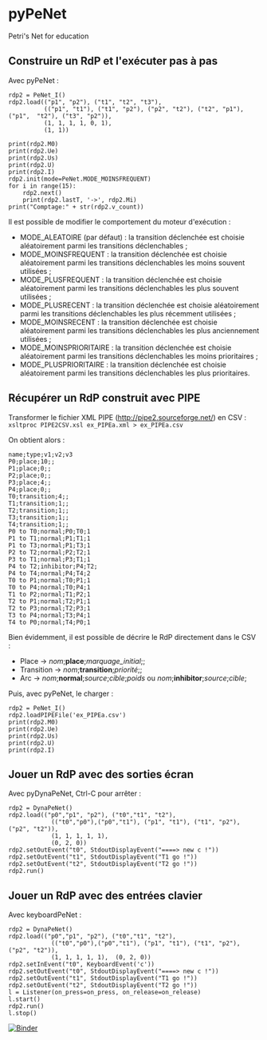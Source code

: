 # pyPeNet
Petri's Net for education 

## Construire un RdP et l'exécuter pas à pas

Avec pyPeNet :
```
rdp2 = PeNet_I()
rdp2.load(("p1", "p2"), ("t1", "t2", "t3"), 
          (("p1", "t1"), ("t1", "p2"), ("p2", "t2"), ("t2", "p1"), ("p1",  "t2"), ("t3", "p2")),
          (1, 1, 1, 1, 0, 1),
          (1, 1))

print(rdp2.M0)
print(rdp2.Ue)
print(rdp2.Us)
print(rdp2.U)
print(rdp2.I)
rdp2.init(mode=PeNet.MODE_MOINSFREQUENT)
for i in range(15):
    rdp2.next()
    print(rdp2.lastT, '->', rdp2.Mi)
print("Comptage:" + str(rdp2.v_count))
```

Il est possible de modifier le comportement du moteur d'exécution :
- MODE_ALEATOIRE (par défaut) : la transition déclenchée est choisie aléatoirement parmi les transitions déclenchables ;
- MODE_MOINSFREQUENT : la transition déclenchée est choisie aléatoirement parmi les transitions déclenchables les moins souvent utilisées ;
- MODE_PLUSFREQUENT : la transition déclenchée est choisie aléatoirement parmi les transitions déclenchables les plus souvent utilisées ;
- MODE_PLUSRECENT : la transition déclenchée est choisie aléatoirement parmi les transitions déclenchables les plus récemment utilisées ;
- MODE_MOINSRECENT : la transition déclenchée est choisie aléatoirement parmi les transitions déclenchables les plus anciennement utilisées ;
- MODE_MOINSPRIORITAIRE : la transition déclenchée est choisie aléatoirement parmi les transitions déclenchables les moins prioritaires ;
- MODE_PLUSPRIORITAIRE : la transition déclenchée est choisie aléatoirement parmi les transitions déclenchables les plus prioritaires.

## Récupérer un RdP construit avec PIPE 

Transformer le fichier XML PIPE (http://pipe2.sourceforge.net/) en CSV :
``
xsltproc PIPE2CSV.xsl ex_PIPEa.xml > ex_PIPEa.csv
``

On obtient alors :
```
name;type;v1;v2;v3
P0;place;10;;
P1;place;0;;
P2;place;0;;
P3;place;4;;
P4;place;0;;
T0;transition;4;;
T1;transition;1;;
T2;transition;1;;
T3;transition;1;;
T4;transition;1;;
P0 to T0;normal;P0;T0;1
P1 to T1;normal;P1;T1;1
P1 to T3;normal;P1;T3;1
P2 to T2;normal;P2;T2;1
P3 to T1;normal;P3;T1;1
P4 to T2;inhibitor;P4;T2;
P4 to T4;normal;P4;T4;2
T0 to P1;normal;T0;P1;1
T0 to P4;normal;T0;P4;1
T1 to P2;normal;T1;P2;1
T2 to P1;normal;T2;P1;1
T2 to P3;normal;T2;P3;1
T3 to P4;normal;T3;P4;1
T4 to P0;normal;T4;P0;1
```

Bien évidemment, il est possible de décrire le RdP directement dans le CSV :
- Place -> _nom_;**place**;_marquage_initial_;;
- Transition -> _nom_;**transition**;_priorité_;;
- Arc -> _nom_;**normal**;_source_;_cible_;_poids_ ou _nom_;**inhibitor**;_source_;_cible_;

Puis, avec pyPeNet, le charger :
```
rdp2 = PeNet_I()
rdp2.loadPIPEFile('ex_PIPEa.csv')
print(rdp2.M0)
print(rdp2.Ue)
print(rdp2.Us)
print(rdp2.U)
print(rdp2.I)
```

## Jouer un RdP avec des sorties écran

Avec pyDynaPeNet, Ctrl-C pour arrêter :
```
rdp2 = DynaPeNet()
rdp2.load(("p0","p1", "p2"), ("t0","t1", "t2"), 
            (("t0","p0"),("p0","t1"), ("p1", "t1"), ("t1", "p2"), ("p2", "t2")),
            (1, 1, 1, 1, 1),
            (0, 2, 0))
rdp2.setOutEvent("t0", StdoutDisplayEvent("====> new c !"))
rdp2.setOutEvent("t1", StdoutDisplayEvent("T1 go !"))
rdp2.setOutEvent("t2", StdoutDisplayEvent("T2 go !"))
rdp2.run()
```

## Jouer un RdP avec des entrées clavier

Avec keyboardPeNet :
```
rdp2 = DynaPeNet()
rdp2.load(("p0","p1", "p2"), ("t0","t1", "t2"), 
            (("t0","p0"),("p0","t1"), ("p1", "t1"), ("t1", "p2"), ("p2", "t2")),
            (1, 1, 1, 1, 1),  (0, 2, 0))
rdp2.setInEvent("t0", KeyboardEvent('c'))
rdp2.setOutEvent("t0", StdoutDisplayEvent("====> new c !"))
rdp2.setOutEvent("t1", StdoutDisplayEvent("T1 go !"))
rdp2.setOutEvent("t2", StdoutDisplayEvent("T2 go !"))
l = Listener(on_press=on_press, on_release=on_release)
l.start()
rdp2.run()
l.stop()
```


[![Binder](https://mybinder.org/badge_logo.svg)](https://mybinder.org/v2/gh/edesmontils/pyPeNet.git/master)
